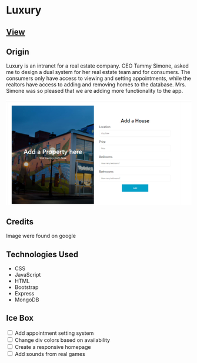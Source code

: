 <h1>Luxury</h2>
 

<a href="https://kg-homes.herokuapp.com/"><h2>View</h2></a>

<h2>Origin</h2>
Luxury is an intranet for a real estate company. CEO Tammy Simone, asked me to design a dual system for her real estate team and for consumers. The consumers only have access to viewing and setting appointments, while the realtors have access to adding and removing homes to the database. Mrs. Simone was so pleased that we are adding more functionality to the app. <br> 
<br>
<img src="./public/images/Screenshot%202022-03-10%20111904.png">



<h2>Credits</h2>
Image were found on google

<h2>Technologies Used</h2>
<ul>
  <li>CSS</li>
  <li>JavaScript</li>
  <li>HTML</li>
  <li>Bootstrap</li>
  <li>Express</li>
  <li>MongoDB</li>

</ul>

<h2>Ice Box</h2>
<div>
  <input type="checkbox" id="scales" name="scales"
         >
  <label for="scales">Add appointment setting system</label>
</div>
<div>
  <input type="checkbox" id="scales" name="scales"
         >
  <label for="scales">Change div colors based on availability</label>
</div>
<div>
  <input type="checkbox" id="scales" name="scales"
         >
  <label for="scales">Create a responsive homepage</label>
</div>
<div>
  <input type="checkbox" id="scales" name="scales"
         >
  <label for="scales">Add sounds from real games</label>
</div>